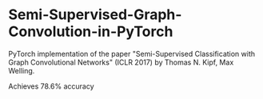# Semi-Supervised-Graph-Convolution-in-PyTorch

PyTorch implementation of the paper "Semi-Supervised Classification with Graph Convolutional Networks" (ICLR 2017) by Thomas N. Kipf, Max Welling. 

Achieves 78.6% accuracy

